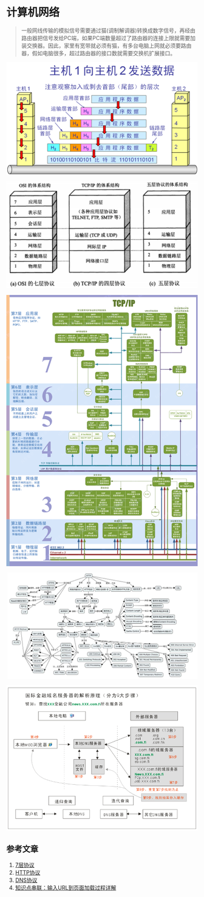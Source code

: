 # 计算机网络


> 一般网线传输的模拟信号需要通过猫(调制解调器)转换成数字信号，再经由路由器把信号发给PC端，如果PC端数量超过了路由器的连接上限就需要加装交换器。因此，家里有宽带就必须有猫，有多台电脑上网就必须要路由器，假如电脑很多，超过路由器的接口数就需要交换机扩展接口。


![](/images/network/network-basic-1.png "传输示例")

![](/images/network/network-protocol.png "协议对照")

![](/images/network/network-protocol-1.gif "各层协议对照")

![](/images/network/protocol_http_0.jpg "HTTP协议")

![](/images/network/network-dns.png "DNS协议")

## 参考文章
1. [7层协议](https://www.pdai.tech/md/develop/protocol/dev-protocol-osi7.html "7层协议")
2. [HTTP协议](https://www.pdai.tech/md/develop/protocol/dev-protocol-http.html "HTTP协议")
3. [DNS协议](https://www.pdai.tech/md/develop/protocol/dev-protocol-dns.html "DNS协议")
4. [知识点串联：输入URL到页面加载过程详解](https://www.pdai.tech/md/develop/protocol/dev-protocol-url.html "知识点串联：输入URL到页面加载过程详解")
